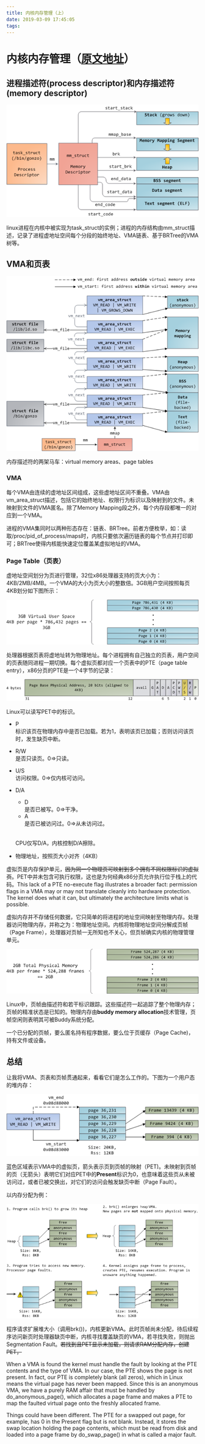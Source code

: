 ```yaml
---
title: 内核内存管理（上）
date: 2019-03-09 17:45:05
tags:
---
```


# 内核内存管理（[原文地址](https://manybutfinite.com/post/how-the-kernel-manages-your-memory/)）


## 进程描述符(process descriptor)和内存描述符(memory descriptor)

![avatar](Linux内核内存管理（上）/mm_struct.png)

linux进程在内核中被实现为task_struct的实例；进程的内存结构由mm_struct描述，记录了进程虚地址空间每个分段的始终地址、VMA链表、基于BRTree的VMA树等。

## VMA和页表

![avatar](Linux内核内存管理（上）/memoryDescriptorAndMemoryAreas.png)

内存描述符的两架马车：virtual memory areas、page tables

### VMA

每个VMA由连续的虚地址区间组成，这些虚地址区间不重叠。VMA由vm_area_struct描述，包括它的始终地址、权限行为标识以及映射到的文件。未映射到文件的VMA匿名。除了Memory Mapping段之外，每个内存段都唯一的对应到一个VMA。

进程的VMA集同时以两种形态存在：链表、BRTree。前者方便枚举，如：读取/proc/pid_of_process/maps时，内核只要依次遍历链表的每个节点并打印即可；BRTree使得内核能快速定位覆盖某虚拟地址的VMA。

### Page Table（页表）

虚地址空间划分为页进行管理，32位x86处理器支持的页大小为：4KB/2MB/4MB。一个VMA的大小为页大小的整数倍。3GB用户空间按照每页4KB划分如下图所示：

![avatar](Linux内核内存管理（上）/pagedVirtualSpace.png)

处理器根据页表将虚地址转为物理地址。每个进程拥有自己独立的页表，用户空间的页表随同进程一期切换。每个虚拟页都对应一个页表中的PTE（page table entry），x86分页的PTE是一个4字节的记录：

![avatar](Linux内核内存管理（上）/x86PageTableEntry4KB.png)

Linux可以读写PET中的标识。

* P
  <br>标识该页在物理内存中是否已加载。若为1，表明该页已加载；否则访问该页时，发生缺页中断。
* R/W
  <br>是否只读页。0=>只读。
* U/S
  <br>访问权限。0=>仅内核可访问。
* D/A
  * D
  <br>是否已被写。0=>干净。
  * A
  <br>是否已被访问过。0=>从未访问过。

  <br>CPU仅写D/A，内核控制D/A擦除。

* 物理地址，按照页大小对齐（4KB）
  
虚拟页是内存保护单元，~~因为同一个物理页可映射到多个拥有不同权限标识的虚拟页~~。PET中并未包含可执行权限，这也是为何经典x86分页允许执行位于栈上的代码。This lack of a PTE no-execute flag illustrates a broader fact: permission flags in a VMA may or may not translate cleanly into hardware protection. The kernel does what it can, but ultimately the architecture limits what is possible.

虚拟内存并不存储任何数据，它只简单的将进程的地址空间映射至物理内存。处理器访问物理内存，并称之为：物理地址空间。内核将物理地址空间分解成页帧（Page Frame），处理器对页帧一无所知也不关心，但页帧确实内核的物理管理单元。

![avarta](Linux内核内存管理（上）/physicalAddressSpace.png)

Linux中，页帧由描述符和若干标识跟踪。这些描述符一起追踪了整个物理内存；页帧的精准状态是已知的。物理内存由<b>buddy memory allocation</b>技术管理，页帧空闲则表明其可被Buddy系统分配。

一个已分配的页帧，要么匿名持有程序数据，要么位于页缓存（Page Cache)，持有文件或设备。

## 总结

让我将VMA、页表和页帧贯通起来，看看它们是怎么工作的。下图为一个用户态的堆内存：

![](Linux内核内存管理（上）/heapMapped.png)

蓝色区域表示VMA中的虚拟页，箭头表示页到页帧的映射（PET)。未映射到页帧的页（无箭头）表明它们对应PET中的<b>Present</b>标识为0，也意味着这些页从未被访问过，或者已被交换出，对它们的访问会触发缺页中断（Page Fault）。

以内存分配为例：

![](Linux内核内存管理（上）/heapAllocation.png)

程序请求扩展堆大小（调用brk())，内核更新VMA。此时页帧尚未分配，待后续程序访问新页时处理器缺页中断，内核寻找覆盖缺页的VMA，若寻找失败，则抛出Segmentation Fault。~~若找到且PET显示未加载，则请求RAM分配内存，创建PET，~~

When a VMA is found the kernel must handle the fault by looking at the PTE contents and the type of VMA. In our case, the PTE shows the page is not present. In fact, our PTE is completely blank (all zeros), which in Linux means the virtual page has never been mapped. Since this is an anonymous VMA, we have a purely RAM affair that must be handled by do_anonymous_page(), which allocates a page frame and makes a PTE to map the faulted virtual page onto the freshly allocated frame.

Things could have been different. The PTE for a swapped out page, for example, has 0 in the Present flag but is not blank. Instead, it stores the swap location holding the page contents, which must be read from disk and loaded into a page frame by do_swap_page() in what is called a major fault.
